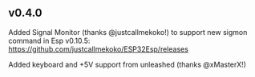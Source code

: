 ## v0.4.0

Added Signal Monitor (thanks @justcallmekoko!) to support new sigmon command in Esp v0.10.5: https://github.com/justcallmekoko/ESP32Esp/releases

Added keyboard and +5V support from unleashed (thanks @xMasterX!)
